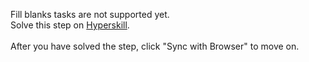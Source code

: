 Fill blanks tasks are not supported yet. <br>Solve this step on <a href="https://hyperskill.org/learn/step/32813">Hyperskill</a>. <br><br>After you have solved the step, click "Sync with Browser"  to move on.